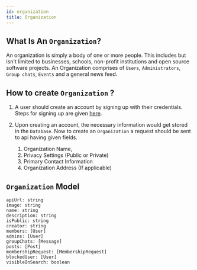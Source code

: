 ```yaml
---
id: organization
title: Organization
---
```


## What Is An `Organization`?

An organization is simply a body of one or more people. This includes but isn't limited to businesses, schools, non-profit institutions and open source software projects. An Organization comprises of `Users`, `Administrators`, `Group chats`, `Events` and a general news feed.

## How to create `Organization` ?

1. A user should create an account by signing up with their credentials. Steps for signing up are given [here](../authentication#sign-up).

2. Upon creating an account, the necessary information would get stored in the `Database`. Now to create an `Organization` a request should be sent to api having given fields.

   1. Organization Name,
   2. Privacy Settings (Public or Private)
   3. Primary Contact Information
   4. Organization Address (If applicable)

## `Organization` Model

    apiUrl: string
    image: string
    name: string
    description: string
    isPublic: string
    creator: string
    members: [User]
    admins: [User]
    groupChats: [Message]
    posts: [Post]
    membershipRequest: [MembershipRequest]
    blockedUser: [User]
    visibleInSearch: boolean
